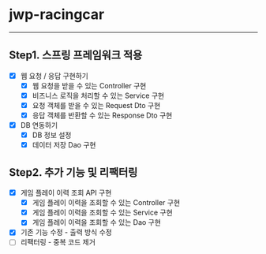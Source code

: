 # jwp-racingcar

----
## Step1. 스프링 프레임워크 적용
- [x] 웹 요청 / 응답 구현하기
  - [x] 웹 요청을 받을 수 있는 Controller 구현
  - [x] 비즈니스 로직을 처리할 수 있는 Service 구현
  - [X] 요청 객체를 받을 수 있는 Request Dto 구현
  - [x] 응답 객체를 반환할 수 있는 Response Dto 구현
- [x] DB 연동하기
  - [x] DB 정보 설정
  - [x] 데이터 저장 Dao 구현

## Step2. 추가 기능 및 리팩터링
- [x] 게임 플레이 이력 조회 API 구현
  - [x] 게임 플레이 이력을 조회할 수 있는 Controller 구현
  - [x] 게임 플레이 이력을 조회할 수 있는 Service 구현
  - [X] 게임 플레이 이력을 조회할 수 있는 Dao 구현
- [x] 기존 기능 수정 - 출력 방식 수정
- [ ] 리팩터링 - 중복 코드 제거